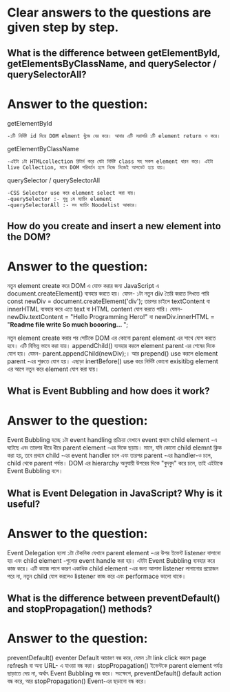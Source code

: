 # **Clear answers to the questions are given step by step.**

## **What is the difference between getElementById, getElementsByClassName, and querySelector / querySelectorAll?** 

# **Answer to the question:**

getElementById

    -১টি নির্দিষ্ট id দিয়ে DOM elment খুঁজে বের করে। আবার এটি সরাসরি ১টি element return ও করে। 

getElementByClassName

    -এইটা ১টা HTMLcollection রিটার্ন করে যেটা নির্দিষ্ট class সহ সকল element ধারন করে। এইটা live Collection, মানে DOM পরিবর্তন হলে নিজে নিজেই আপডেট হয়ে যায়।

querySelector / querySelectorAll

    -CSS Selector use করে element select করা যায়।
    -querySelector :- শুধু ১ম ম্যাচিং element
    -querySelectorAll :- সব ম্যাচিং Noodelist আকারে।



## **How do you create and insert a new element into the DOM?** 

# **Answer to the question:**

নতুন element create করে DOM এ যোক্ত করার জন্য JavaScript এ document.createElement() ব্যবহার করতে হয়। যেমন- ১টা নতুন div তৈরি করতে লিখতে পারি const newDiv = document.createElement('div'); তারপর চাইলে textContent বা innerHTML ব্যবহার করে এতে text বা HTML content যোগ করতে পারি। যেমন- newDiv.textContent = "Hello Programming Hero!" বা newDiv.innerHTML = "<strong>Readme file  write So much boooring... </strong>";

নতুন element create করার পর সেটিকে DOM এর কোনো parent element এর সাথে যোগ করতে হবে। এটি বিভিন্ন ভাবে করা যায়। appendChild() ব্যবহার করলে element parent এর শেষের দিকে যোগ হয়। যেমন- parent.appendChild(newDiv);। আর prepend() use করলে element parent -এর শুরুতে যোগ হয়। এছাড়া inertBefore() use করে নির্দিষ্ট কোনো exisitibg element এর আগে নতুন করে element যোগ করা যায়।


## **What is Event Bubbling and how does it work?** 

# **Answer to the question:**

Event Bubbling হচ্ছে ১টা event handling প্রক্রিয়া যেখানে event প্রথমে child element -এ ঘটেছে এবং তারপর ধীরে ধীরে parent element -এর দিকে ছড়ায়। মানে, যদি কোনো child elemnt ক্লিক করা হয়, তবে প্রথমে child -এর event handler চলে এবং তারপর parent -এর handler-ও চলে, child থেকে parent পর্যন্ত। DOM এর hierarchy অনুযায়ী উপরের দিকে "বুদবুদ" করে চলে, তাই এইটাকে Event Bubbling বলে।


## **What is Event Delegation in JavaScript? Why is it useful?** 

# **Answer to the question:**

Event Delegation হলো ১টা টেকনিক যেখানে parent element -এর উপর ইভেন্ট listener বাসানো হয় এবং child element -গুলোর event handle করা হয়। এইটা Event Bubbling ব্যবহার করে কাজ করে। এটি কাজে লাগে কারণ একাধিক child element -এর জন্য আলাদা listener লাগানোর প্রয়োজন পরে না, নতুন child যোগ করলেও listener কাজ করে এবং performace ভালো থাকে।

## **What is the difference between preventDefault() and stopPropagation() methods?** 

# **Answer to the question:**

preventDefault() eventer Default আচারণ বন্ধ করে, যেমন ১টা link click করলে page refresh বা অন্য URL- এ যাওয়া বন্ধ করা। stopPropagation() ইভেন্টকে parent element পর্যন্ত ছাড়াতে দেয় না, অর্থাৎ Event Bubbling বন্ধ করে। সংক্ষেপে, preventDefault() default action বন্ধ করে, আর stopPropagation() Event-এর ছড়ানো বন্ধ করে।